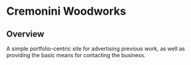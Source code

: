 # Cremonini Woodworks

## Overview
A simple portfolio-centric site for advertising previous work, as well as providing the basic means
for contacting the business.